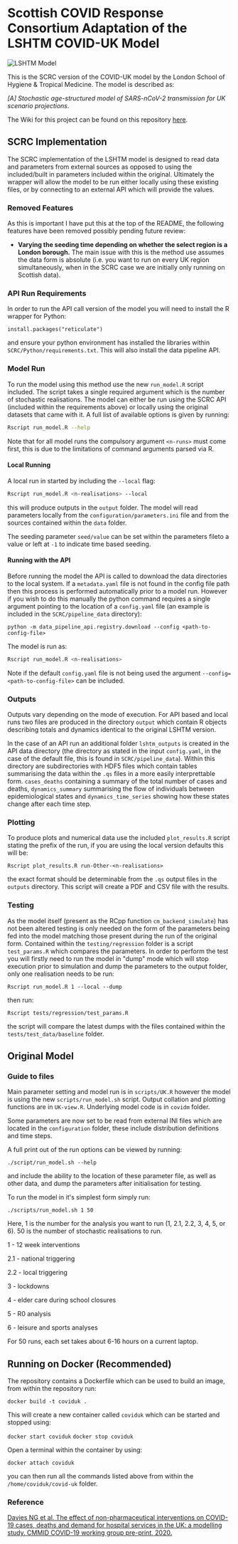 # Scottish COVID Response Consortium Adaptation of the LSHTM COVID-UK Model
![LSHTM Model](https://github.com/ScottishCovidResponse/covid-uk/workflows/LSHTM%20Model/badge.svg)

This is the SCRC version of the COVID-UK model by the London School of Hygiene & Tropical Medicine. The model is described as:

*[A] Stochastic age-structured model of SARS-nCoV-2 transmission for UK scenario projections*.

The Wiki for this project can be found on this repository [here](https://github.com/ScottishCovidResponse/covid-uk/wiki).

## SCRC Implementation

The SCRC implementation of the LSHTM model is designed to read data and parameters from external sources as opposed to using the included/built in parameters included within the original. Ultimately the wrapper will allow the model to be run either locally using these existing files, or by connecting to an external API which will provide the values.

### Removed Features

As this is important I have put this at the top of the README, the following features have been removed possibly pending future review:

* **Varying the seeding time depending on whether the select region is a London borough.** The main issue with this is the method use assumes the data form is absolute (i.e. you want to run on every UK region simultaneously, when in the SCRC case we are initially only running on Scottish data).

### API Run Requirements

In order to run the API call version of the model you will need to install the R wrapper for Python:
```
install.packages("reticulate")
```
and ensure your python environment has installed the libraries within `SCRC/Python/requirements.txt`. This will also install the data pipeline API.

### Model Run

To run the model using this method use the new `run_model.R` script included. The script takes a single required argument which is the number of stochastic realisations. The model can either be run using the SCRC API (included within the requirements above) or locally using the original datasets that came with it. A full list of available options is given by running:

```bash
Rscript run_model.R --help
```

Note that for all model runs the compulsory argument `<n-runs>` must come first, this is due to the limitations of command arguments parsed via R.

#### Local Running

A local run in started by including the `--local` flag:

```bash
Rscript run_model.R <n-realisations> --local
```
this will produce outputs in the `output` folder. The model will read parameters locally from the `configuration/parameters.ini` file and from the sources contained within the `data` folder.

The seeding parameter `seed/value` can be set within the parameters fileto a value or left at `-1` to indicate time based seeding.

#### Running with the API

Before running the model the API is called to download the data directories to the local system. If a `metadata.yaml` file is not found in the config file path then this process is performed automatically prior to a model run. However if you wish to do this manually the python command requires a single argument pointing to the location of a `config.yaml` file (an example is included in the `SCRC/pipeline_data` directory):

```
python -m data_pipeline_api.registry.download --config <path-to-config-file>
```

The model is run as:

```bash
Rscript run_model.R <n-realisations>
```

Note if the default `config.yaml` file is not being used the argument `--config=<path-to-config-file>` can be included.


### Outputs

Outputs vary depending on the mode of execution. For API based and local runs two files are produced in the directory `output` which contain R objects describing totals and dynamics identical to the original LSHTM version.

In the case of an API run an additional folder `lshtm_outputs` is created in the API data directory (the directory as stated in the input `config.yaml`, in the case of the default file, this is found in `SCRC/pipeline_data`). Within this directory are subdirectories with HDF5 files which contain tables summarising the data within the `.qs` files in a more easily interprettable form. `cases_deaths` containing a summary of the total number of cases and deaths, `dynamics_summary` summarising the flow of individuals between epidemiological states and `dynamics_time_series` showing how these states change after each time step.

### Plotting

To produce plots and numerical data use the included `plot_results.R` script stating the prefix of the run, if you are using the local version defaults this will be:

`Rscript plot_results.R run-Other-<n-realisations>`

the exact format should be determinable from the `.qs` output files in the `outputs` directory. This script will create a PDF and CSV file with the results.

### Testing

As the model itself (present as the RCpp function `cm_backend_simulate`) has not been altered testing is only needed on the form of the parameters being fed into the model matching those present during the run of the original form. Contained within the `testing/regression` folder is a script `test_params.R` which compares the parameters. In order to perform the test you will firstly need to run the model in "dump" mode which will stop execution prior to simulation and dump the parameters to the output folder, only one realisation needs to be run:

```
Rscript run_model.R 1 --local --dump
```
then run:

```
Rscript tests/regression/test_params.R
```

the script will compare the latest dumps with the files contained within the `tests/test_data/baseline` folder.

## Original Model

### Guide to files

Main parameter setting and model run is in `scripts/UK.R` however the model is using the new `scripts/run_model.sh` script. Output collation and plotting functions are in `UK-view.R`. Underlying model code is in `covidm` folder.

Some parameters are now set to be read from external INI files which are located in the `configuration` folder, these include distribution definitions and
time steps.

A full print out of the run options can be viewed by running:

```
./script/run_model.sh --help
```

and include the ability to the location of these parameter file, as well as other data, and dump the parameters after initialisation for testing.

To run the model in it's simplest form simply run:

```
./scripts/run_model.sh 1 50
```

Here, 1 is the number for the analysis you want to run (1, 2.1, 2.2, 3, 4, 5, or 6). 50 is the number of stochastic realisations to run.

1 - 12 week interventions

2.1 - national triggering

2.2 - local triggering

3 - lockdowns

4 - elder care during school closures

5 - R0 analysis

6 - leisure and sports analyses

For 50 runs, each set takes about 6-16 hours on a current laptop.

## Running on Docker (Recommended)

The repository contains a Dockerfile which can be used to build an image, from within the repository run:

`docker build -t coviduk .`

This will create a new container called `coviduk` which can be started and stopped using:

`docker start coviduk`
`docker stop coviduk`

Open a terminal within the container by using:

`docker attach coviduk`

you can then run all the commands listed above from within the `/home/coviduk/covid-uk` folder.

### Reference

[Davies NG et al. The effect of non-pharmaceutical interventions on COVID-19 cases, deaths and demand for hospital services in the UK: a modelling study. CMMID COVID-19 working group pre-print, 2020.](https://cmmid.github.io/topics/covid19/control-measures/uk-scenario-modelling.html)
